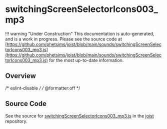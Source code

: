 # switchingScreenSelectorIcons003_mp3

!!! warning "Under Construction"
    This documentation is auto-generated, and is a work in progress. Please see the source code at
    [https://github.com/phetsims/joist/blob/main/sounds/switchingScreenSelectorIcons003_mp3.js](https://github.com/phetsims/joist/blob/main/sounds/switchingScreenSelectorIcons003_mp3.js) for the most up-to-date information.

## Overview

/* eslint-disable */
/* @formatter:off */



## Source Code

See the source for [switchingScreenSelectorIcons003_mp3.js](https://github.com/phetsims/joist/blob/main/sounds/switchingScreenSelectorIcons003_mp3.js) in the [joist](https://github.com/phetsims/joist) repository.
